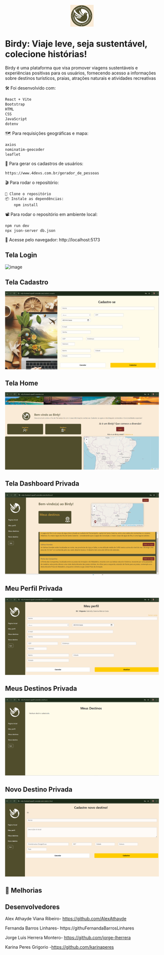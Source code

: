 
<p align="center">
  <img src="./src/imgs/logo.png" width="15%" alt="Logo da Birdy" style="vertical-align: middle;"/>
  <h1>  Birdy: Viaje leve, seja sustentável,  colecione histórias! </h1>


   Birdy é uma plataforma que visa promover viagens sustentáveis e experiências positivas para os usuários, fornecendo acesso a informações sobre destinos turísticos, praias, atrações naturais e atividades recreativas 

🛠️ Foi desenvolvido com:

    React + Vite    
    Bootstrap    
    HTML    
    CSS     
    JavaScript     
    dotenv

🗺️ Para requisições geográficas e mapa:

    axios
    nominatim-geocoder
    leaflet

🙋 Para gerar os cadastros de usuários:

    https://www.4devs.com.br/gerador_de_pessoas

🎬 Para rodar o repositório:

    🐑 Clone o repositório
    📦 Instale as dependências:
        npm install

📽️ Para rodar o repositório em ambiente local:

    npm run dev
    npx json-server db.json

🛝 Acesse pelo navegador:
    http://localhost:5173



## Tela Login

  ![image](./src/imgs/login.png)


## Tela Cadastro

  ![image](./src/imgs/cadastroUsuario.png)

## Tela Home

  ![image](./src/imgs/home.png)


## Tela Dashboard Privada

![image](./src/imgs/dashboard.png)

## Meu Perfil Privada

  ![image](./src/imgs/meu-perfil.png)

## Meus Destinos  Privada

  ![image](./src/imgs/meusDestinos.png)

## Novo Destino Privada

  ![image](./src/imgs/novoDestino.png)

## 👀 Melhorias

## Desenvolvedores

  Alex Athayde Viana Ribeiro- https://github.com/AlexAthayde

  Fernanda Barros Linhares- https://githuFernandaBarrosLinhares

  Jorge Luis Herrera Montero- https://github.com/jorge-lherrera

  Karina Peres Grigorio -https://github.com/karinaperes